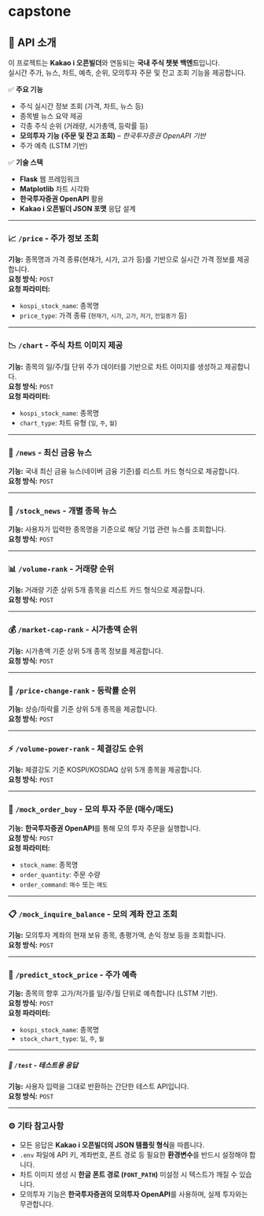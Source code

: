 # capstone

## 📌 API 소개

이 프로젝트는 **Kakao i 오픈빌더**와 연동되는 **국내 주식 챗봇 백엔드**입니다.  
실시간 주가, 뉴스, 차트, 예측, 순위, 모의투자 주문 및 잔고 조회 기능을 제공합니다.

✅ **주요 기능**
- 주식 실시간 정보 조회 (가격, 차트, 뉴스 등)
- 종목별 뉴스 요약 제공
- 각종 주식 순위 (거래량, 시가총액, 등락률 등)
- **모의투자 기능 (주문 및 잔고 조회)** – *한국투자증권 OpenAPI 기반*
- 주가 예측 (LSTM 기반)

✅ **기술 스택**
- **Flask** 웹 프레임워크
- **Matplotlib** 차트 시각화
- **한국투자증권 OpenAPI** 활용  
- **Kakao i 오픈빌더 JSON 포맷** 응답 설계

---

### 📈 `/price` - 주가 정보 조회  
**기능:** 종목명과 가격 종류(현재가, 시가, 고가 등)를 기반으로 실시간 가격 정보를 제공합니다.  
**요청 방식:** `POST`  
**요청 파라미터:**  
- `kospi_stock_name`: 종목명  
- `price_type`: 가격 종류 (`현재가`, `시가`, `고가`, `저가`, `전일종가` 등)

---

### 📉 `/chart` - 주식 차트 이미지 제공  
**기능:** 종목의 일/주/월 단위 주가 데이터를 기반으로 차트 이미지를 생성하고 제공합니다.  
**요청 방식:** `POST`  
**요청 파라미터:**  
- `kospi_stock_name`: 종목명  
- `chart_type`: 차트 유형 (`일`, `주`, `월`)

---

### 📰 `/news` - 최신 금융 뉴스  
**기능:** 국내 최신 금융 뉴스(네이버 금융 기준)를 리스트 카드 형식으로 제공합니다.  
**요청 방식:** `POST`

---

### 📰 `/stock_news` - 개별 종목 뉴스  
**기능:** 사용자가 입력한 종목명을 기준으로 해당 기업 관련 뉴스를 조회합니다.  
**요청 방식:** `POST`

---

### 📊 `/volume-rank` - 거래량 순위  
**기능:** 거래량 기준 상위 5개 종목을 리스트 카드 형식으로 제공합니다.  
**요청 방식:** `POST`

---

### 💰 `/market-cap-rank` - 시가총액 순위  
**기능:** 시가총액 기준 상위 5개 종목 정보를 제공합니다.  
**요청 방식:** `POST`

---

### 🔺 `/price-change-rank` - 등락률 순위  
**기능:** 상승/하락률 기준 상위 5개 종목을 제공합니다.  
**요청 방식:** `POST`

---

### ⚡ `/volume-power-rank` - 체결강도 순위  
**기능:** 체결강도 기준 KOSPI/KOSDAQ 상위 5개 종목을 제공합니다.  
**요청 방식:** `POST`

---

### 🤖 `/mock_order_buy` - 모의 투자 주문 (매수/매도)  
**기능:** **한국투자증권 OpenAPI**를 통해 모의 투자 주문을 실행합니다.  
**요청 방식:** `POST`  
**요청 파라미터:**  
- `stock_name`: 종목명  
- `order_quantity`: 주문 수량  
- `order_command`: `매수` 또는 `매도`

---

### 📋 `/mock_inquire_balance` - 모의 계좌 잔고 조회  
**기능:** 모의투자 계좌의 현재 보유 종목, 총평가액, 손익 정보 등을 조회합니다.  
**요청 방식:** `POST`

---

### 🔮 `/predict_stock_price` - 주가 예측  
**기능:** 종목의 향후 고가/저가를 일/주/월 단위로 예측합니다 (LSTM 기반).  
**요청 방식:** `POST`  
**요청 파라미터:**  
- `kospi_stock_name`: 종목명  
- `stock_chart_type`: `일`, `주`, `월`

---

##### 🧪 `/test` - 테스트용 응답  
**기능:** 사용자 입력을 그대로 반환하는 간단한 테스트 API입니다.  
**요청 방식:** `POST`

---

### ⚙️ 기타 참고사항
- 모든 응답은 **Kakao i 오픈빌더의 JSON 템플릿 형식**을 따릅니다.
- `.env` 파일에 API 키, 계좌번호, 폰트 경로 등 필요한 **환경변수**를 반드시 설정해야 합니다.
- 차트 이미지 생성 시 **한글 폰트 경로 (`FONT_PATH`)** 미설정 시 텍스트가 깨질 수 있습니다.
- 모의투자 기능은 **한국투자증권의 모의투자 OpenAPI**를 사용하며, 실제 투자와는 무관합니다.
